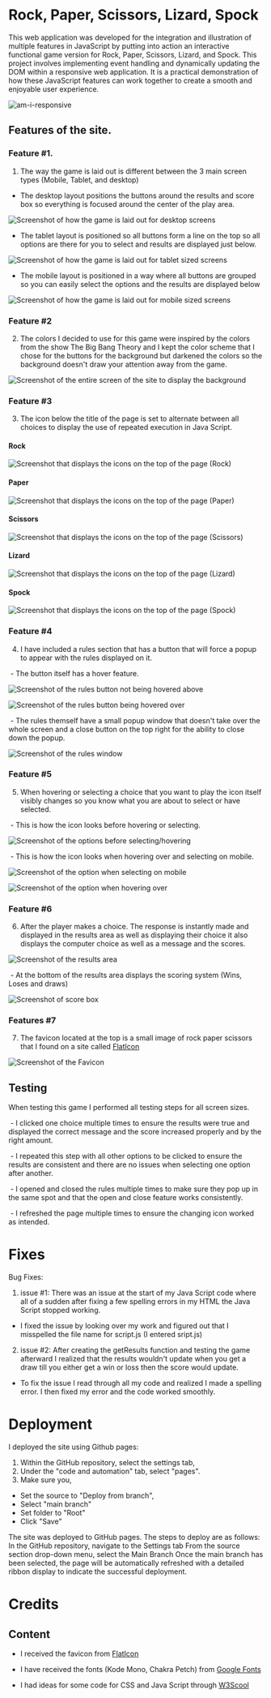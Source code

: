# Rock, Paper, Scissors, Lizard, Spock

This web application was developed for the integration and illustration of multiple features in JavaScript by putting into action an interactive functional game version for Rock, Paper, Scissors, Lizard, and Spock.
This project involves implementing event handling and dynamically updating the DOM within a responsive web application. It is a practical demonstration of how these JavaScript features can work together to create a smooth and enjoyable user experience.

![am-i-responsive](assets/images/am-i-responsive.png)

## Features of the site.

### Feature #1.
 1. The way the game is laid out is different between the 3 main screen types (Mobile, Tablet, and desktop)

 - The desktop layout positions the buttons around the results and score box so everything is focused around the center of the play area.

![Screenshot of how the game is laid out for desktop screens](assets/images/desktop-layout.png)

 - The tablet layout is positioned so all buttons form a line on the top so all options are there for you to select and results are displayed just below.

![Screenshot of how the game is laid out for tablet sized screens](assets/images/tablet-layout.png)

 - The mobile layout is positioned in a way where all buttons are grouped so you can easily select the options and the results are displayed below

![Screenshot of how the game is laid out for mobile sized screens](assets/images/mobile-layout.png)

### Feature #2
 2. The colors I decided to use for this game were inspired by the colors from the show The Big Bang Theory and I kept the color scheme that I chose for the buttons for the background but darkened the colors so the background doesn't draw your attention away from the game.

![Screenshot of the entire screen of the site to display the background](assets/images/webpage.png)

### Feature #3
 3. The icon below the title of the page is set to alternate between all choices to display the use of repeated execution in Java Script.

#### Rock
![Screenshot that displays the icons on the top of the page (Rock)](assets/images/rock-icon.png)

#### Paper
![Screenshot that displays the icons on the top of the page (Paper)](assets/images/paper-icon.png)

#### Scissors
![Screenshot that displays the icons on the top of the page (Scissors)](assets/images/scissors-icon.png)

#### Lizard
![Screenshot that displays the icons on the top of the page (Lizard)](assets/images/lizard-icon.png)

#### Spock
![Screenshot that displays the icons on the top of the page (Spock)](assets/images/spock-icon.png)

### Feature #4
 4. I have included a rules section that has a button that will force a popup to appear with the rules displayed on it.

 - The button itself has a hover feature.

![Screenshot of the rules button not being hovered above](assets/images/rules.png)

![Screenshot of the rules button being hovered over](assets/images/rules-hover.png)

 - The rules themself have a small popup window that doesn't take over the whole screen and a close button on the top right for the ability to close down the popup.

![Screenshot of the rules window](assets/images/rulesbox.png)

### Feature #5
 5. When hovering or selecting a choice that you want to play the icon itself visibly changes so you know what you are about to select or have selected.

 - This is how the icon looks before hovering or selecting.

![Screenshot of the options before selecting/hovering](assets/images/dektop-before-selected.png)

 - This is how the icon looks when hovering over and selecting on mobile.

![Screenshot of the option when selecting on mobile](assets/images/mobile-selected.png)

![Screenshot of the option when hovering over](assets/images/hover-over-choices.png)

### Feature #6
 6. After the player makes a choice. The response is instantly made and displayed in the results area as well as displaying their choice it also displays the computer choice as well as a message and the scores.

![Screenshot of the results area](assets/images/choice-made.png)

 - At the bottom of the results area displays the scoring system (Wins, Loses and draws)

![Screenshot of score box](assets/images/winlosedraw.png)

### Features #7
 7. The favicon located at the top is a small image of rock paper scissors that I found on a site called [FlatIcon](https://www.flaticon.com/)

![Screenshot of the Favicon](assets/images/favicon.png)

## Testing

When testing this game I performed all testing steps for all screen sizes.

 - I clicked one choice multiple times to ensure the results were true and displayed the correct message and the score increased properly and by the right amount.

 - I repeated this step with all other options to be clicked to ensure the results are consistent and there are no issues when selecting one option after another.

 - I opened and closed the rules multiple times to make sure they pop up in the same spot and that the open and close feature works consistently.

 - I refreshed the page multiple times to ensure the changing icon worked as intended.

# Fixes

Bug Fixes:

 1. issue #1: There was an issue at the start of my Java Script code where all of a sudden after fixing a few spelling errors in my HTML the Java Script stopped working.
 - I fixed the issue by looking over my work and figured out that I misspelled the file name for script.js (I entered sript.js)

 2. issue #2: After creating the getResults function and testing the game afterward I realized that the results wouldn't update when you get a draw till you either get a win or loss then the score would update.
 - To fix the issue I read through all my code and realized I made a spelling error. I then fixed my error and the code worked smoothly.


# Deployment

I deployed the site using Github pages:

 1. Within the GitHub repository, select the settings tab,
 2. Under the "code and automation" tab, select "pages".
 3. Make sure you,
 - Set the source to "Deploy from branch",
 - Select "main branch"
 - Set folder to "Root"
 - Click "Save"

The site was deployed to GitHub pages. The steps to deploy are as follows:
In the GitHub repository, navigate to the Settings tab
From the source section drop-down menu, select the Main Branch
Once the main branch has been selected, the page will be automatically refreshed with a detailed ribbon display to indicate the successful deployment.

# Credits

## Content

+ I received the favicon from [FlatIcon](https://www.flaticon.com/)

+ I have received the fonts (Kode Mono, Chakra Petch) from [Google Fonts](https://fonts.google.com/)

+ I had ideas for some code for CSS and Java Script through [W3Scool](https://www.w3schools.com/)
